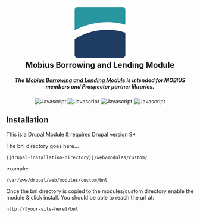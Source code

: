 <div align="center">
<img align="center" style="margin: 100px 0px 0px 0px" height="150" src="img/mobius-mark.jpeg" />
<h2 style="margin-top: 0px;" align="center">Mobius Borrowing and Lending Module</h2>
<h5 align="center">The
<a href="http://mobiusconsortium.org/borrowing-and-lending">Mobius Borrowing and Lending Module</a>
is intended for MOBIUS members and Prospector partner libraries.</h5>

<img alt="Javascript" src="https://img.shields.io/badge/php-0E7FBF?logo=php&logoColor=white&style=flat" />
<img alt="Javascript" src="https://img.shields.io/badge/JavaScript-F7DF1E?logo=javascript&logoColor=white&style=flat" />
<img alt="Javascript" src="https://img.shields.io/badge/mysql-25AA25?logo=mysql&logoColor=white&style=flat" />
<img alt="Javascript" src="https://img.shields.io/badge/Drupal-006FB4?logo=drupal&logoColor=white&style=flat" />
</div>

[//]: # (// screen shot here... )
## Installation

This is a Drupal Module & requires Drupal version 9+

The bnl directory goes here...

    {{drupal-installation-directory}}/web/modules/custom/

example:

    /var/www/drupal/web/modules/custom/bnl

Once the bnl directory is copied to the modules/custom directory enable the module & click install.
You should be able to reach the url at:

    http://{your-site-here}/bnl
